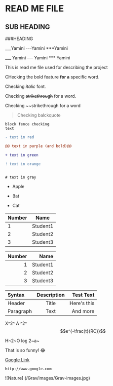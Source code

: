 <!---BOLD HEADING-->
# READ ME FILE 

<!---Sub Heading-->
## SUB HEADING

<!---Heading -->
###HEADING

<!---Horizontal lines---> 
___Yamini 
---Yamini
***Yamini

___ Yamini 
--- Yamini
*** Yamini
<!---Above both representations are same --->

<!---Writing a paragraph-->
This is read me file used for describing the project

<!---A portion of text can be made bold using two (**) signs at either sides--->
CHecking the bold feature **for a** specific word.

<!---Use “_” (underscores) sign at either sides of the word to italicize the text--->
Checking _italic_ font.

<!---two "~~" (tildes) on either sides of the word to strikethrough the word--->
Checking ~~strikethrough~~ for a word.

<!---If ~~ is not mentioned on other side--->
Checking ~~strikethrough for a word

<!--To check block quote, you must add an > sign before the sentence or the word.--->
>Checking balckquote

<!--- Use (```) fences if you want to block multiple lines of code.--->
```
block fence checking
text 
```

<!---diff is used to generate coloured text--->
```diff
- text in red
```

```diff
@@ text in purple (and bold)@@
```

```diff
+ text in green
```

```diff
! text in orange
```

```diff

# text in gray
```

<!---In an unordered list, bullets are used. Use *, - , +. symbols for bullets. Use the symbol with space before any text--->
+ Apple
- Bat
* Cat

<!---Tables(by default it is left alligned  --->
| Number  |       Name         |
| ------  | -------------------|
|   1     |     Student1       |
|   2     |     Student2       |
|   3     |     Student3       |

<!---Right alligned table--->

| Number  |       Name         |
| ------: | ------------------:|
|   1     |     Student1       |
|   2     |     Student2       |
|   3     |     Student3       |

| Syntax      | Description | Test Text     |
| :---        |    :----:   |          ---: |
| Header      | Title       | Here's this   |
| Paragraph   | Text        | And more      |

<!---Superscript--->
X^2^
A ^2^  
$$e^{-\frac{t}{RC}}$$


<!---Subscript--->
H~2~O
log 2~a~

<!---EMojis--->
That is so funny! :joy:

<!---Link-->
[Google Link](http://www.google.com)

<!---Disable Link--->

 `http://www.google.com`

<!---Image--->
![Nature] (/Grav/images/Grav-images.jpg)

